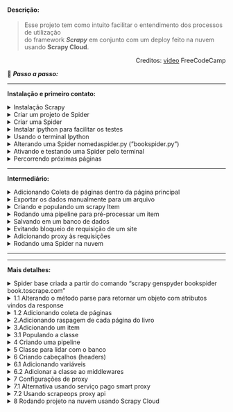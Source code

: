 <a name="readme-top"></a>

#### Descrição:
>Esse projeto tem como intuito facilitar o entendimento dos processos de utilização <br>
do framework ***Scrapy*** em conjunto com um deploy feito na nuvem usando **Scrapy Cloud**. <br>

<p align="right">Creditos: <a href="https://www.youtube.com/watch?v=mBoX_JCKZTE">video</a> FreeCodeCamp</p>                                                      


<aside>

👣 ***Passo a passo:***

---
**Instalação e primeiro contato:**

<details>
<summary>Instalação Scrapy</summary>

  -  Criar um novo projeto com ambiente virtual
  -  Abrir terminal e instalar o Scrapy com o comando “pip install Scrapy”
</details>

<details>
<summary>Criar um projeto de Spider</summary>

-  Terminal: “scrapy startproject nomedoprojetoscraper”
</details>

<details>
<summary>Criar uma Spider</summary>

-  Navegar até a pasta “spiders” do projeto Scrapy criado
-  Terminal: “scrapy genspider spidername site.to.scrape.com”
</details>

<details>
<summary>Instalar ipython para facilitar os testes</summary>

-  Terminal: “pip install ipython”
-  No arquivo scrapy.cfg adicionar “SHELL= ipython” em baixo de default
</details>

<details>
<summary>Usando o terminal Ipython</summary>

-  Terminal: “scrapy shell” para ativar o terminal ipython
-  No terminal Ipython (chamaremos de ITerminal):  “fetch('https://books.toscrape.com/')”
-  ITerminal: “response” ← <200 https://books.toscrape.com/>
-  Selecionando um elemento Iterminal: “response.css('article.product_pod')”
-  Sair do ITerminal usando: “exit”

- Tipos de seleção Ipython:
  -  Salvar em uma variável: “books = response.css('article.product_pod')”
  -  Verificar tamanho da lista da variável: “len(books)”
  -  Obter um item da lista: “book = books[0]”
  -  Obter o texto de um elemento “a” dentro de um elemento “h3”: “book.css('h3 a::text').get()”
  -  Obter o texto de um elemento dentro de outro elemento pela Classe: “book.css('.product_price .price_color::text').get()”
  -  Obter o conteúdo de um atributo de um elemento: “book.css('h3 a').attrib['href']” ou “response.css('.next a::attr(href)').get()”
</details>

<details>
<summary>Alterando uma Spider nomedaspider.py (”bookspider.py”)</summary>

-  Alterar o método parse que receberá a response igual ao ITerminal [1.1](#subsecao-1-1)
</details>

<details>
<summary>Ativando e testando uma Spider pelo terminal</summary>

-  Navegar até a pasta do projeto Scrapy, nesse caso bookscraper
-  Terminal: “scrapy crawl bookspider”  Nota: o item “'item_scraped_count': 20” referencia a quantidade de itens raspados.
</details>

<details>
<summary>Percorrendo próximas páginas</summary>

-  Encontrar o elemento responsável pelo link da próxima página, nesse caso, “response.css('.next a::attr(href)').get()”
-  Adicionar lógica para percorrer próximas páginas usando callback “yield response.follow(next_page_url, callback=self.parse)” [1.2](#subsecao-1-2)
</details>
</aside>

<aside>
  
---
**Intermediário:**

<details>
<summary>Adicionando Coleta de páginas dentro da página principal</summary>

- Adicionar coleta de cada url de uma página do livro
- Adicionar método para coletar informações de uma página usando callback “yield response.follow(book_url, callback=self.parse_book_page)” [2](#subsecao-2)
</details>

<details>
<summary>Exportar os dados manualmente para um arquivo</summary>

- Terminal: “scrapy crawl bookspider -O bookdata.csv” para criar em formato csv
- Terminal: “scrapy crawl bookspider -O bookdata.json” para criar em formato json
- Terminal: “scrapy crawl bookspider -o bookdata.json” para adicionar em formato json
</details>

<details>
<summary>Criando e populando um scrapy Item</summary>

- Criar uma classe para o item no arquivo items.py [3.](#subsecao-3)
- Popular a classe do livro [3.1](#subsecao-3-1)
</details>

<details>
<summary>Rodando uma pipeline para pré-processar um item</summary>

- Habilitar a spider no arquivo de configurações da spider “settings.py” descomentando o objeto ITEM_PIPELINES = {}
  Nota: Em “ITEM_PIPELINES = {"bookscraper.pipelines.BookscraperPipeline": 300, }” o número 300 representa a prioridade, onde, quanto menor o valor mais “cedo” a pipeline vai rodar.
- Alterar o método process_item do item no arquivo “pipelines.py” [4.](#subsecao-4)
</details>

<details>
<summary>Salvando em um banco de dados</summary>

- Podemos adicionar no arquivo de configurações da spider “settings.py” um objeto FEEDS = {'booksdata.json': {'format': 'json'}} para definir um formato padrão de saída quando rodarmos o comando “scrapy crawl bookspider” que é equivalente ao comando “scrapy crawl bookspider -O cleandata.json”
- Podemos também sobrescrever uma configuração do arquivo settings.py dentro do arquivo bookspider.py (arquivo referente à spider), basta adicionar  “custom_settings = { 'FEEDS': { 'booksdata.json': {'format': 'json'}, 'overwrite': True }}” ao código
- Baixar e instalar SQLITE.
- Adicionar uma classe no arquivo pipelines.py para lidar com o banco [5.](#subsecao-5)
- Adicionar um item no objeto ITEM_PIPELINES no arquivo settings.py com: "bookscraper.pipelines.SaveToSQLitePipeline": 400,"
</details>

<details>
<summary>Evitando bloqueio de requisição de um site</summary>

- Criar método para adicionar header ao request [6.](#subsecao-6)
- Adicionar variáveis que o método necessitar [6.1](#subsecao-6-1)
- Adicionar middleware ao arquivo settings.py [6.2](#subsecao-6-2)
</details>

<details>
<summary>Adicionando proxy às requisições</summary>

- Adicionar configuração de proxy ao arquivo settings.py [7.](#subsecao-7)
- Alternativa usando um serviço pago [7.1](#subsecao-7-1)
- Alternativa usando scrapeops proxy api [7.2](#subsecao-7-2)
</details>

<details>
<summary>Rodando uma Spider na nuvem </summary> 
    
Criando um projeto Scrapy Cloud [8](#subsecao-8)

---
- Criar uma conta em “[https://app.zyte.com](https://app.zyte.com/o/599648)”
- Ir até a aba Scrapy Cloud
- Criar um novo projeto clicando em “Start Project” 
- Em Scrapy Cloud, navegar no projeto criado
- Ir na sessão “SPIDERS/Code & Deploys”
- Clicar no botão “Deploy My code”

Dando deploy do seu projeto

---
- No terminal do seu projeto instalar o “shub” com o comando “pip install shub”
- Terminal: “shub login"
- Fornecer a chave de API após “API key: SUA-CHAVE-API”
- Executar Deploy com o comando “shub deploy PROJECT-ID”
- Aguardar execução do deploy e verificar no Dashboard

Rodando o projeto

---

- No menu de navegação do site do Scrapy Cloud, ir em “JOBS/Dashboard”
- Clicar em “Run”
- Selecionar a Spider que deseja rodar
- Clicar em “Run”

*Nota: Caso não seja importado automaticamente, adicionar ao arquivo “scrapinghub.yml” a linha de código “requirements_file: requirements.txt” para que seja mapeado o arquivo de requirements.txt do projeto.* [Ver tutorial](https://www.notion.so/Page-3-Scrapy-Project-4aa86e19a54c459c9b5d4465e564ea92?pvs=21)
</details>

</aside>


<aside>

---

---
**Mais detalhes:**
<details id="subsecao-1">
<summary>Spider base criada a partir do comando “scrapy genspyder bookspider book.toscrape.com”</summary>
   
   ```python

    import scrapy
    
    
    class BookspiderSpider(scrapy.Spider):
        name = "bookspider"
        allowed_domains = ["books.toscrape.com"]
        start_urls = ["https://books.toscrape.com"]
    
        def parse(self, response):
            pass
   ```

<p align="right">(<a href="#readme-top">Voltar ao topo</a>)</p>
</details>

<details id="subsecao-1-1">
<summary>1.1 Alterando o método parse para retornar um objeto com atributos vindos da response</summary>

  ```python
    import scrapy
    
    
    class BookspiderSpider(scrapy.Spider):
        name = "bookspider"
        allowed_domains = ["books.toscrape.com"]
        start_urls = ["https://books.toscrape.com"]
    
        def parse(self, response):
            pass
  ```

<p align="right">(<a href="#readme-top">Voltar ao topo</a>)</p>
</details>

<details id="subsecao-1-2">
<summary>1.2 Adicionando coleta de páginas</summary>

  ```python
  import scrapy
  
  
  class BookspiderSpider(scrapy.Spider):
      name = "bookspider"
      allowed_domains = ["books.toscrape.com"]
      start_urls = ["https://books.toscrape.com"]
  
      def parse(self, response):
          books = response.css('article.product_pod')
  
          for book in books:
              yield{
                  'name': book.css('h3 a::text').get(),
                  'price': book.css('div p.price_color::text').get(),
                  'url': book.css('h3 a').attrib['href']
              }
  
  		#------------------------------------------------------------------------------------------------
          next_page = response.css('.next a::attr(href)').get()
  
          if next_page is not None:
              if 'catalogue/' in next_page:
                  next_page_url = 'https://books.toscrape.com/' + next_page
              else:
                  next_page_url = 'https://books.toscrape.com/catalogue/' + next_page
              yield response.follow(next_page_url, callback=self.parse)
  ```

<p align="right">(<a href="#readme-top">Voltar ao topo</a>)</p>
</details>

<details id="subsecao-2">
<summary>2.Adicionando raspagem de cada página do livro</summary>

  ```python
    import scrapy
    
    
    class BookspiderSpider(scrapy.Spider):
        name = "bookspider"
        allowed_domains = ["books.toscrape.com"]
        start_urls = ["https://books.toscrape.com"]
    
        def parse(self, response):
            books = response.css('article.product_pod')
    
    #---------------------------------------Alterado-------------------------------------------------
            for book in books:
                book_relative_url = book.css('h3 a::attr(href)').get()
                if 'catalogue/' in book_relative_url:
                    book_url = 'https://books.toscrape.com/' + book_relative_url
                else:
                    book_url = 'https://books.toscrape.com/catalogue/' + book_relative_url
                yield response.follow(book_url, callback=self.parse_book_page)
    #------------------------------------------------------------------------------------------------
    
            next_page = response.css('.next a::attr(href)').get()
            if next_page is not None:
                if 'catalogue/' in next_page:
                    next_page_url = 'https://books.toscrape.com/' + next_page
                else:
                    next_page_url = 'https://books.toscrape.com/catalogue/' + next_page
                yield response.follow(next_page_url, callback=self.parse)
    
    #----------------------------------------Adicionado----------------------------------------------
        def parse_book_page(self, response):
            table_rows = response.css("table tr")
            yield {
                'url': response.url,
                'title': response.css('.product_main h1::text').get(),
                'product_type': table_rows[1].css('td ::text').get(),
                'price_excl_tax': table_rows[2].css('td ::text').get(),
                'price_excl_tax': table_rows[2].css('td ::text').get(),
                'tax': table_rows[4].css('td ::text').get(),
                'availability': table_rows[5].css('td ::text').get(),
                'num_reviews': table_rows[6].css('td ::text').get(),
                'stars' : response.css('p.star-rating::attr(class)').get(),
                'category': response.xpath("//ul[@class='breadcrumb']/li[@class='active']/preceding-sibling::li[1]/a/text()").get(),
                'description': response.xpath("//div[@id='product_description']/following-sibling::p/text()").get(),
                'price': response.css('p.price_color::text').get()
            }
    
    """
    	Nota: Em category e description foi usado Xpath
    	no caso de category foi pego o elemento irmão (de mesmo nivel) anterior ao elemento li de classe 'active'
    	no caso da description foi pego o elemento irmão (de mesmo nivel) posterior ao elemento div de cladesse 'product_description'
    """
  ```

<p align="right">(<a href="#readme-top">Voltar ao topo</a>)</p>
</details>

<details id="subsecao-3">
<summary>3.Adicionando um item</summary>
  
```py
    #items.py
    
    class BookItem(scrapy.Item):
        url = scrapy.Field()
        title = scrapy.Field()
        upc = scrapy.Field()
        product_type = scrapy.Field()
        price_excl_tax = scrapy.Field()
        price_incl_tax = scrapy.Field()
        tax = scrapy.Field()
        availability = scrapy.Field()
        num_reviews = scrapy.Field()
        stars = scrapy.Field()
        category = scrapy.Field()
        description = scrapy.Field()
        price = scrapy.Field()
```
> Nota: “É possível serializar um campo ou vários campos criando uma função e passando ela como parametro serializer.”

```py
    def serialize_price(value):
        return f'£ {str(value)}'
    
    
    class BookItem(scrapy.Item):
        url = scrapy.Field()
        title = scrapy.Field()
        upc = scrapy.Field()
        product_type = scrapy.Field()
        price_excl_tax = scrapy.Field()
        price_incl_tax = scrapy.Field()
        tax = scrapy.Field()
        availability = scrapy.Field()
        num_reviews = scrapy.Field()
        stars = scrapy.Field()
        category = scrapy.Field()
        description = scrapy.Field()
        price = scrapy.Field(serializer=serialize_price)
```

<p align="right">(<a href="#readme-top">Voltar ao topo</a>)</p>
</details>

<details id="subsecao-3-1">
<summary>3.1 Populando a classe</summary>

```py
    #bookspider.py
    
    import scrapy
    
    from bookscraper.items import BookItem
    
    
    class BookspiderSpider(scrapy.Spider):
        name = "bookspider"
        allowed_domains = ["books.toscrape.com"]
        start_urls = ["https://books.toscrape.com"]
    
        def parse(self, response):
            books = response.css('article.product_pod')
    
            for book in books:
                book_relative_url = book.css('h3 a::attr(href)').get()
                if 'catalogue/' in book_relative_url:
                    book_url = 'https://books.toscrape.com/' + book_relative_url
                else:
                    book_url = 'https://books.toscrape.com/catalogue/' + book_relative_url
                yield response.follow(book_url, callback=self.parse_book_page)
    
            next_page = response.css('.next a::attr(href)').get()
            if next_page is not None:
                if 'catalogue/' in next_page:
                    next_page_url = 'https://books.toscrape.com/' + next_page
                else:
                    next_page_url = 'https://books.toscrape.com/catalogue/' + next_page
                yield response.follow(next_page_url, callback=self.parse)
    
    #----------------------------Alterado---------------------------------------------
        def parse_book_page(self, response):
            table_rows = response.css("table tr")
            book_item = BookItem()
    
            book_item['url'] = response.url,
            book_item['title'] = response.css('.product_main h1::text').get(),
            book_item['upc'] = table_rows[0].css('td ::text').get(),
            book_item['product_type'] = table_rows[1].css('td ::text').get(),
            book_item['price_excl_tax'] = table_rows[2].css('td ::text').get(),
            book_item['price_incl_tax'] = table_rows[3].css('td ::text').get(),
            book_item['tax'] = table_rows[4].css('td ::text').get(),
            book_item['availability'] = table_rows[5].css('td ::text').get(),
            book_item['num_reviews'] = table_rows[6].css('td ::text').get(),
            book_item['stars'] = response.css('p.star-rating::attr(class)').get(),
            book_item['category'] = response.xpath("//ul[@class='breadcrumb']/li[@class='active']/preceding-sibling::li[1]/a/text()").get(),
            book_item['description'] = response.xpath("//div[@id='product_description']/following-sibling::p/text()").get(),
            book_item['price'] = response.css('p.price_color::text').get()
    
            yield book_item
```

<p align="right">(<a href="#readme-top">Voltar ao topo</a>)</p>
</details>

<details id="subsecao-4">
<summary>4 Criando uma pipeline</summary>

```py
    # Define your item pipelines here
    #
    # Don't forget to add your pipeline to the ITEM_PIPELINES setting
    # See: https://docs.scrapy.org/en/latest/topics/item-pipeline.html
    
    
    # useful for handling different item types with a single interface
    from itemadapter import ItemAdapter
    
    
    class BookscraperPipeline:
    
        def process_item(self, item, spider):adapter = ItemAdapter(item)
    
            # Strip all whitespaces from strings
            field_names = adapter.field_names()
    
            for field_name in field_names:
                if field_name != 'description':
                    value = adapter.get(field_name)
                    if isinstance(adapter[field_name], tuple):
                        adapter[field_name] = value[0].strip()
                    else:
                        adapter[field_name] = value.strip()
                else:
                    value = adapter.get(field_name)
                    adapter[field_name] = str(value[0])
    
            # Category & Product Type --> switch to lowercase
            lowercase_keys = ['category', 'product_type']
            for lowercase_key in lowercase_keys:
                value = adapter.get(lowercase_key)
                adapter[lowercase_key] = value.lower()
    
            # Price --> convert to float
            price_keys = ['price_excl_tax', 'price_incl_tax', 'tax', 'price']
            for price_key in price_keys:
                value = adapter.get(price_key)
                value = value.replace('£', '')
                adapter[price_key] = float(value)
    
            # Availability --> extract number of books in stock (removing strings)
            availability_string = adapter.get('availability')
            split_string_array = availability_string.split('(')
            if len(split_string_array) < 2:
                adapter['availability'] = 0
            else:
                availability_string = split_string_array[1].split(' ')
                adapter['availability'] = int(availability_string[0])
    
            # Reviews --> convert string to int
            num_reviews_string = adapter.get('num_reviews')
            adapter['num_reviews'] = int(num_reviews_string)
    
            # Stars --> covert text to number
            stars_string = adapter.get('stars')
            split_stars_array = stars_string.split(' ')
            stars_text_value = split_stars_array[1].lower()
            if stars_text_value == "zero":
                adapter['stars'] = 0
            elif stars_text_value == "one":
                adapter['stars'] = 1
            elif stars_text_value == "two":
                adapter['stars'] = 2
            elif stars_text_value == "three":
                adapter['stars'] = 3
            elif stars_text_value == "four":
                adapter['stars'] = 4
            elif stars_text_value == "five":
                adapter['stars'] = 5
    
            return item
```

<p align="right">(<a href="#readme-top">Voltar ao topo</a>)</p>
</details>

<details id="subsecao-5">
<summary>5 Classe para lidar com o banco</summary>
    
> Nota: Os metodos open_spider,  close_spider  e  process_item serão encontrados pelo scrapy e são executados automaticamente no devido tempo de vida da spider.

```py
    #pipelines.py
    
    class SaveToSQLitePipeline:
    
        def open_spider(self, spider):
            self.conn = sqlite3.connect('books.db')
            self.cur = self.conn.cursor()
            self.cur.execute("""
            CREATE TABLE IF NOT EXISTS books (
                id INTEGER PRIMARY KEY,
                url TEXT,
                title TEXT,
                upc TEXT,
                product_type TEXT,
                price_excl_tax REAL,
                price_incl_tax REAL,
                tax REAL,
                availability INTEGER,
                num_reviews INTEGER,
                stars REAL,
                category TEXT,
                description TEXT,
                price REAL
            );
            """)
    
        def close_spider(self, spider):
            self.conn.close()
    
        def process_item(self, item, spider):
            query = """
                INSERT INTO books (
                    url, title, upc, product_type, price_excl_tax, price_incl_tax,
                    tax, availability, num_reviews, stars, category, description, price
                )
                VALUES (?, ?, ?, ?, ?, ?, ?, ?, ?, ?, ?, ?, ?)
            """
    
            values = (
                item['url'],
                item['title'],
                item['upc'],
                item['product_type'],
                item['price_excl_tax'],
                item['price_incl_tax'],
                item['tax'],
                item['availability'],
                item['num_reviews'],
                item['stars'],
                item['category'],
                item['description'],
                item['price']
            )
    
            self.cur.execute(query, values)
            self.conn.commit()
            return item
```

<p align="right">(<a href="#readme-top">Voltar ao topo</a>)</p>
</details>

<details id="subsecao-6">
<summary>6 Criando cabeçalhos (headers)</summary>

```py
    #middlewares.py
    
    class ScrapeOpsFakeBrowserHeaderAgentMiddleware:
    
        @classmethod
        def from_crawler(cls, crawler):
            return cls(crawler.settings)
    
        def __init__(self, settings):
            self.scrapeops_api_key = settings.get('SCRAPEOPS_API_KEY')
            self.scrapeops_endpoint = settings.get('SCRAPEOPS_FAKE_BROWSER_HEADER_ENDPOINT')
            self.scrapeops_fake_browser_headers_active = settings.get('SCRAPEOPS_FAKE_BROWSER_HEADER_ENABLED')
            self.scrapeops_num_results = settings.get('SCRAPEOPS_NUM_RESULTS')
            self.headers_list = []
            self._get_headers_list()
            self._scrapeops_fake_browser_headers_enabled()
    
        def _get_headers_list(self):
            payload = {'api_key': self.scrapeops_api_key}
            if self.scrapeops_num_results is not None:
                payload['num_results'] = self.scrapeops_num_results
            response = requests.get(self.scrapeops_endpoint, params=urlencode(payload))
            json_response = response.json()
            self.headers_list = json_response.get('result', [])
    
        def _get_random_browser_header(self):
            random_index = randint(0, len(self.headers_list) - 1)
            return self.headers_list[random_index]
    
        def _scrapeops_fake_browser_headers_enabled(self):
            if self.scrapeops_api_key is None or self.scrapeops_api_key == '' or self.scrapeops_fake_browser_headers_active == False:
                self.scrapeops_fake_browser_headers_active = False
            else:
                self.scrapeops_fake_browser_headers_active = True
    
        def process_request(self, request, spider):
            random_browser_header = self._get_random_browser_header()
            request.headers['user-agent'] = random_browser_header['user-agent']
            request.headers['accept'] = random_browser_header['accept']
            request.headers['sec-ch-ua'] = random_browser_header['sec-ch-ua']
            request.headers['sec-ch-ua-mobile'] = random_browser_header['sec-ch-ua-mobile']
            request.headers['sec-ch-ua-platform'] = random_browser_header['sec-ch-ua-platform']
            request.headers['sec-fetch-site'] = random_browser_header['sec-fetch-site']
            request.headers['sec-fetch-mod'] = random_browser_header['sec-fetch-mod']
            request.headers['sec-fetch-user'] = random_browser_header['sec-fetch-user']
            request.headers['accept-encoding'] = random_browser_header['accept-encoding']
            request.headers['accept-language'] = random_browser_header['accept-language']
    
            print(random_browser_header)
```

<p align="right">(<a href="#readme-top">Voltar ao topo</a>)</p>
</details>

<details id="subsecao-6-1">
<summary>6.1 Adicionando variáveis</summary>

```py
    #settings.py
    
    SCRAPEOPS_API_KEY = 'a889d691-4e9a-4c25-a26b-a7faec67ebfe' #api-key-just-for-exampl;e
    
    # SCRAPEOPS_FAKE_USER_AGENT_ENDPOINT = 'https://headers.scrapeops.io/v1/user-agents'
    SCRAPEOPS_FAKE_BROWSER_HEADER_ENDPOINT = 'https://headers.scrapeops.io/v1/browser-headers'
    
    # SCRAPEOPS_FAKE_USER_AGENT_ENABLED = True
    SCRAPEOPS_FAKE_BROWSER_HEADER_ENABLED = True
    
    SCRAPEOPS_NUM_RESULTS = 50
```

<p align="right">(<a href="#readme-top">Voltar ao topo</a>)</p>
</details>

<details id="subsecao-6-2">
<summary>6.2 Adicionar a classe ao middlewares</summary>

```py
    #settings.py
    
    DOWNLOADER_MIDDLEWARES = {
       # "bookscraper_project.middlewares.BookscraperDownloaderMiddleware": 543,
       # 'bookscraper.middlewares.ScrapeOpsFakeUserAgentMiddleware': 400,
       'bookscraper.middlewares.ScrapeOpsFakeBrowserHeaderAgentMiddleware': 400,
    }
```

<p align="right">(<a href="#readme-top">Voltar ao topo</a>)</p>
</details>

<details id="subsecao-7">
<summary>7 Configurações de proxy</summary>

> Terminal:  “pip install scrapy-rotating-proxies”

Adicionar variáveis de ambiente


```py
    #settings.py
    
    ROTATING_PROXY_LIST = [
       '45.70.204.233:4145',
       '45.7.177.224:39867',
       '187.73.55.66:5678',
    ]
    
    DOWNLOADER_MIDDLEWARES = {
       # "bookscraper_project.middlewares.BookscraperDownloaderMiddleware": 543,
       # 'bookscraper.middlewares.ScrapeOpsFakeUserAgentMiddleware': 400,
       'bookscraper.middlewares.ScrapeOpsFakeBrowserHeaderAgentMiddleware': 400,
       'rotating_proxies.middlewares.RotatingProxyMiddleware': 610,
       'rotating_proxies.middlewares.BanDetectionMiddleware': 620,
    }
```
<p align="right">(<a href="#readme-top">Voltar ao topo</a>)</p>
</details>

<details id="subsecao-7-1">
<summary>7.1 Alternativa usando serviço pago smart proxy</summary>

Site: [https://dashboard.smartproxy.com](https://dashboard.smartproxy.com/login)

Tutorial: [freeCode](https://thepythonscrapyplaybook.com/freecodecamp-beginner-course/freecodecamp-scrapy-beginners-course-part-9-rotating-proxies/)

Depois de comprar um plano seguir os passos:

> Criar um usuario

![create_user](https://github.com/Lucas382/ScrapyTemplate/assets/44009909/7aea2b02-01da-4378-8dca-4f17c00a5206)

> Adicionar configurações

![add_configs](https://github.com/Lucas382/ScrapyTemplate/assets/44009909/5bbdbdb5-3be3-4ecd-b7f0-b0262af0069e)

> Obter o endpoint

![get_endpoints](https://github.com/Lucas382/ScrapyTemplate/assets/44009909/01ed0dec-f6f7-49a6-ae0e-5c497610483b)

> Criar uma classe para o proxy

![create_class_proxy](https://github.com/Lucas382/ScrapyTemplate/assets/44009909/76f1f1e3-e789-4a7f-9bbd-0e5700ae716b)
![create_class_proxy_2](https://github.com/Lucas382/ScrapyTemplate/assets/44009909/ca277335-814b-4585-a791-2aefacb1f64d)

> Adicionar variáveis de ambiente

![add_env_vars](https://github.com/Lucas382/ScrapyTemplate/assets/44009909/4c808bc8-35d5-4023-bdfc-b3ef30ca8698)

>Adicionar middleware

![add_middleware](https://github.com/Lucas382/ScrapyTemplate/assets/44009909/814f772e-e789-40d0-bf92-bcdde148ec4c)

<p align="right">(<a href="#readme-top">Voltar ao topo</a>)</p>
</details>

<details id="subsecao-7-2">
<summary>7.2 Usando scrapeops proxy api</summary>

> Terminal: “pip install scrapeops-scrapy-proxy-sdk”

Adicionar variável de ambiente
```py
    # settings.py
    
    SCRAPEOPS_API_KEY = 'YOUR_API_KEY'
    SCRAPEOPS_PROXY_ENABLED = True
    SCRAPEOPS_PROXY_SETTINGS = {'country': 'us'}
    
    DOWNLOADER_MIDDLEWARES = {
        'scrapeops_scrapy_proxy_sdk.scrapeops_scrapy_proxy_sdk.ScrapeOpsScrapyProxySdk': 725,
    }
```

Adicionar middleware para gerenciar as urls.

```py
    ## middlewares.py
    
    from urllib.parse import urlencode
    from scrapy import Request
    
    class ScrapeOpsProxyMiddleware:
    
        @classmethod
        def from_crawler(cls, crawler):
            return cls(crawler.settings)
    
        def __init__(self, settings):
            self.scrapeops_api_key = settings.get('SCRAPEOPS_API_KEY')
            self.scrapeops_endpoint = 'https://proxy.scrapeops.io/v1/?'
            self.scrapeops_proxy_active = settings.get('SCRAPEOPS_PROXY_ENABLED', False)
    				self.scrapeops_proxy_settings = {}
            self._clean_proxy_settings(settings.get('SCRAPEOPS_PROXY_SETTINGS'))
    
        @staticmethod
        def _replace_response_url(response):
            real_url = response.headers.get(
                'Sops-Final-Url', def_val=response.url)
            return response.replace(
                url=real_url.decode(response.headers.encoding))
        
        def _clean_proxy_settings(self, proxy_settings):
            if proxy_settings is not None:
                for key, value in proxy_settings.items():
                    clean_key = key.replace('sops_', '')
                    self.scrapeops_proxy_settings[clean_key] = value
        
        def _get_scrapeops_url(self, request):
            payload = {'api_key': self.scrapeops_api_key, 'url': request.url}
            
            ## Global Request Settings
            if self.scrapeops_proxy_settings is not None:
                for key, value in self.scrapeops_proxy_settings.items():
                    payload[key] = value
    
            ## Request Level Settings 
            for key, value in request.meta.items():
                if 'sops_' in key:
                    clean_key = key.replace('sops_', '')
                    payload[clean_key] = value
    
            proxy_url = self.scrapeops_endpoint + urlencode(payload)
            return proxy_url
    
        def _scrapeops_proxy_enabled(self):
            if self.scrapeops_api_key is None or self.scrapeops_api_key == '' or self.scrapeops_proxy_active == False:
                return False
            return True
        
        def process_request(self, request, spider):
            if self._scrapeops_proxy_enabled is False or self.scrapeops_endpoint in request.url:
                return None
            
            scrapeops_url = self._get_scrapeops_url(request)
            new_request = request.replace(
                cls=Request, url=scrapeops_url, meta=request.meta)
            return new_request
    
        def process_response(self, request, response, spider):
            new_response = self._replace_response_url(response)
            return new_response
```

Resultado:
![result](https://github.com/Lucas382/ScrapyTemplate/assets/44009909/e8121f43-6645-4184-a77f-5e60505cbc78)

<p align="right">(<a href="#readme-top">Voltar ao topo</a>)</p>   
</details>

<details id="subsecao-8">
<summary>8 Rodando projeto na nuvem usando Scrapy Cloud</summary>

>Criar uma conta em “https://app.zyte.com/account/login/?next=/o/599648/scrapycloud/discover”

![1](https://github.com/Lucas382/ScrapyTemplate/assets/44009909/f14d3352-e74f-44ec-8a8b-2214677a287b)

>no menu lateral navegar até scrapy Cloud

![2](https://github.com/Lucas382/ScrapyTemplate/assets/44009909/9478d467-0763-4379-a149-27742b2f1762)

>Clicar em start project

![3](https://github.com/Lucas382/ScrapyTemplate/assets/44009909/d34eaf9a-71b9-4f7c-8dcb-0b9283ccfe11)

>Dar um nome ao projeto

![6](https://github.com/Lucas382/ScrapyTemplate/assets/44009909/c382ebc5-e95b-4fda-8f77-b7146a582a1a)

>Navegar a pagina de Code & Deploy 1.0

![7](https://github.com/Lucas382/ScrapyTemplate/assets/44009909/0f8e21b3-3d58-48de-9c40-4d57b185a9cd)

>Navegar a pagina de Code & Deploy 1.1

![8](https://github.com/Lucas382/ScrapyTemplate/assets/44009909/fb7c767f-9f90-4c3d-91aa-32db42826555)

>Instalar shub no projeto (O projeto atual foi criado no Pycharm  então foi usado o próprio console do Pycharm)

![9](https://github.com/Lucas382/ScrapyTemplate/assets/44009909/25680d88-d3b6-4605-89b1-5cd735aee312)

>Logar no shub 1.0: digitar comando de login

![10](https://github.com/Lucas382/ScrapyTemplate/assets/44009909/c84f7e7c-e005-430d-b8e6-43beed645f2e)

>Logar no shub 1.1: Inserir chave API 

![11](https://github.com/Lucas382/ScrapyTemplate/assets/44009909/ba94fcc6-bcc0-4228-824d-de03c03f51e4)

![11 1](https://github.com/Lucas382/ScrapyTemplate/assets/44009909/5b144044-988d-488f-8ce7-d7d2bca436de)
>Executar Deploy do projeto para o shub

![12](https://github.com/Lucas382/ScrapyTemplate/assets/44009909/34e4c303-5417-45ef-9d11-033bfeb55b56)

>Aguardar o Deplyoy

![13](https://github.com/Lucas382/ScrapyTemplate/assets/44009909/5dc44f12-d4c8-4267-a09f-0977d543cb41)

>Sucesso!

![14](https://github.com/Lucas382/ScrapyTemplate/assets/44009909/cbd4e79b-aaaf-4d1b-8aac-b0fac2ddbf16)

>Inserir o nome da Spider e Clicar em Run

![15](https://github.com/Lucas382/ScrapyTemplate/assets/44009909/098243d2-58c8-4323-86ca-f819ff853570)

>Navegar até o Dashboard do projeto e clicar em Run

![16](https://github.com/Lucas382/ScrapyTemplate/assets/44009909/16a897ba-3124-4e45-a9db-d046f3f7ee99)

>Virificar conclusão na seção “Completed”

![17](https://github.com/Lucas382/ScrapyTemplate/assets/44009909/5eb27a5c-c670-4daa-8396-48a228990970)

>Acompanhar execução na seção “Running”

![18](https://github.com/Lucas382/ScrapyTemplate/assets/44009909/0433c7a6-77cb-4240-9b99-4e938e36344c)

>No caso atual ocorreram 4 erros, para investigar melhor clicaremos no numero logo abaixo da coluna “Errors”na tabela da seção “Completed”.

![19](https://github.com/Lucas382/ScrapyTemplate/assets/44009909/bdda0a79-8ee7-4395-a936-ebab225b7fed)

>Podemos investigar os erros na seguinte página, podendo expandir cada erro para ver o log do erro em específico. 

![20](https://github.com/Lucas382/ScrapyTemplate/assets/44009909/27b63610-61b0-479f-813d-34a5b4fd25ca)

>O erro é decorrido da falta do módulo “itemadapter” que utilizamos em uma classe dentro do arquivo pupelines.py para indicar um livro como um item

![21](https://github.com/Lucas382/ScrapyTemplate/assets/44009909/86bd34fb-16b4-4db0-9bcd-7379381b4e35)

>O erro em questão está ocorrendo pois no deploy do projeto não estamos indicando os requisitos que o projeto está utilizando. 
para isso criaremos um arquivo requirements.txt na raiz do nosso projeto e adicionaremos a versão do itemadapter que estamos utilizando

![22](https://github.com/Lucas382/ScrapyTemplate/assets/44009909/483d0c3a-37dd-46c2-a473-2dc2910eeb95)

>Em seguida no arquivo scrapinghub.yml adicionaremos a linha de código “requirements_file: requirements.txt” logo a baixo do id 
do projeto para indicar o caminho do nosso arquivo requirements.

![23](https://github.com/Lucas382/ScrapyTemplate/assets/44009909/24e31841-4d24-40f3-9c15-3bcad6007d66)

>Executaremos novamente o Deploy do projeto

![24](https://github.com/Lucas382/ScrapyTemplate/assets/44009909/07665c05-e8c2-4590-a629-582404c3c0e5)

>No site de gerenciamento de deploy iremos navegar até a seção de deploy para verificar o andamento do nosso deploy

![25](https://github.com/Lucas382/ScrapyTemplate/assets/44009909/1b72b23c-7a50-452d-bb9e-cc4593dd2180)

>Aguardaremos o progesso do deploy. Note que temos um numero 2 que indica que esse é o segundo deploy desse projeto.

![26](https://github.com/Lucas382/ScrapyTemplate/assets/44009909/b0070adf-edfc-4adb-a19e-f72bd6276be5)

>Indicação de sucesso do deploy.

![27](https://github.com/Lucas382/ScrapyTemplate/assets/44009909/cc63eeeb-722e-4211-a373-dcde04cb6197)

>Podemos clicar na seção que acabamos de  implantar(Deploy) e navegar até a aba “Requirements” para 
verificar que nosso requirements.txt foi implementado com sucesso! 

![28](https://github.com/Lucas382/ScrapyTemplate/assets/44009909/1ed4dd57-b921-4e67-95aa-63293c520394)

>Seguiremos os passos de execução da spider e se tudo correr bem teremos uma execução em andamento da
nossa spyder. caso contrario investigue os erros para resolver o problema.

![29](https://github.com/Lucas382/ScrapyTemplate/assets/44009909/a3464210-1c88-4e56-b367-22e4a941e4f7)

>Agora no Dashboard podemos ver que a spyder rodou com sucesso e tambem podemos ver a que falhou.

![30](https://github.com/Lucas382/ScrapyTemplate/assets/44009909/55232194-f55c-4ae6-b8e1-e9e0b3a67739)

>Clicando no numero do item podemos verificar os itens coletados.

![31](https://github.com/Lucas382/ScrapyTemplate/assets/44009909/3d15d95c-5dcc-491f-a8e4-75fc2fcd6a7d)

>Nessa parte também é possível baixar todos os itens em um formato desejado dentre os disponiveis.

![32](https://github.com/Lucas382/ScrapyTemplate/assets/44009909/7f2d948a-2dea-4f75-801d-2071c0388231)


<p align="right">(<a href="#readme-top">Voltar ao topo</a>)</p> 
</details>
<aside>

